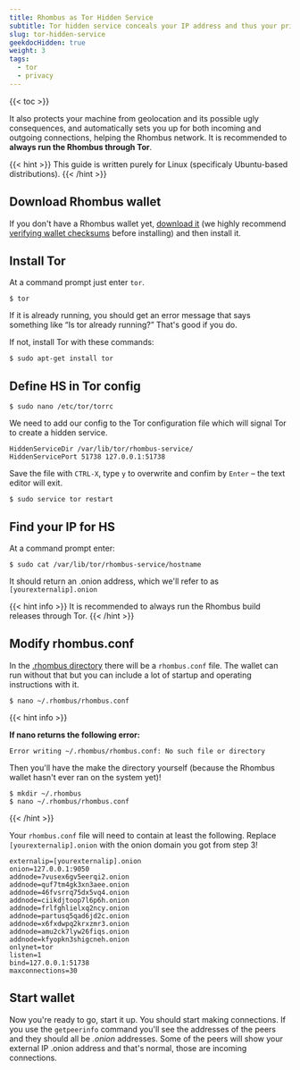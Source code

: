 ```yaml
---
title: Rhombus as Tor Hidden Service
subtitle: Tor hidden service conceals your IP address and thus your privacy 
slug: tor-hidden-service
geekdocHidden: true
weight: 3
tags:
  - tor
  - privacy
---
```


{{< toc >}}

It also protects your machine from geolocation and its possible ugly consequences, and automatically sets you up for both incoming and outgoing connections, helping the Rhombus network. It is recommended to **always run the Rhombus through Tor**.

{{< hint >}}
This guide is written purely for Linux (specificaly Ubuntu-based distributions).
{{< /hint >}}


## Download Rhombus wallet

If you don't have a Rhombus wallet yet, [download it](/wiki/learn/wallets) (we highly recommend [verifying wallet checksums](/wiki/tutorial/security/verify-downloads) before installing) and then install it.


## Install Tor

At a command prompt just enter `tor`.

    $ tor

If it is already running, you should get an error message that says something like “Is tor already running?” That's good if you do.

If not, install Tor with these commands:

    $ sudo apt-get install tor


## Define HS in Tor config

    $ sudo nano /etc/tor/torrc

We need to add our config to the Tor configuration file which will signal Tor to create a hidden service.

    HiddenServiceDir /var/lib/tor/rhombus-service/
    HiddenServicePort 51738 127.0.0.1:51738

Save the file with `CTRL-X`, type `y` to overwrite and confim by `Enter` – the text editor will exit.

    $ sudo service tor restart


## Find your IP for HS

At a command prompt enter:

    $ sudo cat /var/lib/tor/rhombus-service/hostname

It should return an .onion address, which we'll refer to as `[yourexternalip].onion`

{{< hint info >}}
It is recommended to always run the Rhombus build releases through Tor.
{{< /hint >}}


## Modify rhombus.conf

In the [.rhombus directory](/wiki/tutorial/security/backup-restore-wallet/) there will be a `rhombus.conf` file. The wallet can run without that but you can include a lot of startup and operating instructions with it.

    $ nano ~/.rhombus/rhombus.conf

{{< hint info >}}

**If nano returns the following error:**

    Error writing ~/.rhombus/rhombus.conf: No such file or directory

Then you'll have the make the directory yourself (because the Rhombus wallet hasn't ever ran on the system yet)!

    $ mkdir ~/.rhombus
    $ nano ~/.rhombus/rhombus.conf

{{< /hint >}}

Your `rhombus.conf` file will need to contain at least the following. Replace `[yourexternalip].onion` with the onion domain you got from step 3!

```
externalip=[yourexternalip].onion
onion=127.0.0.1:9050
addnode=7vusex6gv5eerqi2.onion
addnode=quf7tm4gk3xn3aee.onion
addnode=46fvsrrq75dx5vq4.onion
addnode=ciikdjtoop7l6p6h.onion
addnode=frlfghlielxq2ncy.onion
addnode=partusq5qad6jd2c.onion
addnode=x6fxdwpq2krxzmr3.onion
addnode=amu2ck7lyw26fiqs.onion
addnode=kfyopkn3shigcneh.onion
onlynet=tor
listen=1
bind=127.0.0.1:51738
maxconnections=30
```

## Start wallet

Now you're ready to go, start it up. You should start making connections. If you use the `getpeerinfo` command you'll see the addresses of the peers and they should all be _.onion_ addresses. Some of the peers will show your external IP .onion address and that's normal, those are incoming connections.